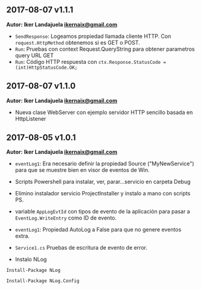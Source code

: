 ## 2017-08-07 v1.1.1

**Autor: Iker Landajuela <ikernaix@gmail.com>**

* `SendResponse`: Logeamos propiedad llamada cliente HTTP. Con `request.HttpMethod` obtenemos si es GET o POST.	
* `Run`: Pruebas con context Request.QueryString para obtener parametros query URL GET
* `Run`: Código HTTP respuesta con `ctx.Response.StatusCode = (int)HttpStatusCode.OK;`


## 2017-08-07 v1.1.0

**Autor: Iker Landajuela <ikernaix@gmail.com>**

* Nueva clase WebServer con ejemplo servidor HTTP sencillo basada en HttpListener


## 2017-08-05 v1.0.1

**Autor: Iker Landajuela <ikernaix@gmail.com>**

* `eventLog1`: Era necesario definir la propiedad Source ("MyNewService") para que se muestre bien en visor de eventos de Win.

* Scripts Powershell para instalar, ver, parar...servicio en carpeta Debug

* Elimino instalador servicio ProjectInstaller y instalo a mano con scripts PS.

* variable `AppLogEvtId` con tipos de evento de la aplicación para pasar a `EventLog.WriteEntry` como ID de evento.

* `eventLog1`: Propiedad AutoLog a False para que no genere eventos extra.

* `Service1.cs` Pruebas de escritura de evento de error.

* Instalo NLog

`Install-Package NLog`

`Install-Package NLog.Config`



